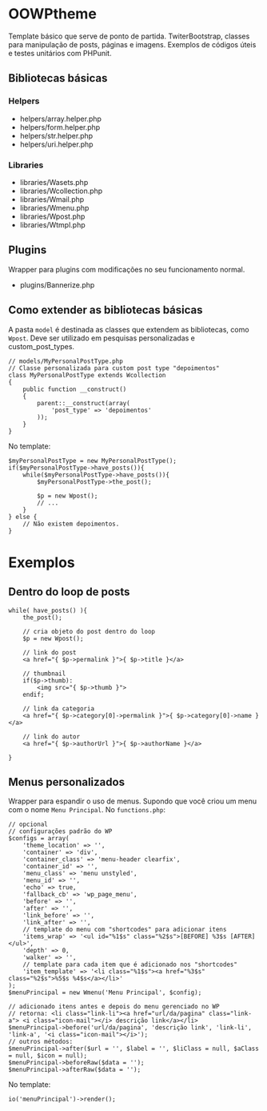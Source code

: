 OOWPtheme
=========

Template básico que serve de ponto de partida. TwiterBootstrap,  classes para manipulação de posts, páginas e imagens. Exemplos de códigos úteis e testes unitários com PHPunit.

Bibliotecas básicas
--------------------
### Helpers
- helpers/array.helper.php
- helpers/form.helper.php
- helpers/str.helper.php
- helpers/uri.helper.php

### Libraries
- libraries/Wasets.php
- libraries/Wcollection.php
- libraries/Wmail.php
- libraries/Wmenu.php
- libraries/Wpost.php
- libraries/Wtmpl.php

Plugins
-------
Wrapper para plugins com modificações no seu funcionamento normal.

- plugins/Bannerize.php


Como extender as bibliotecas básicas
-----------------------------------
A pasta <code>model</code> é destinada as classes que extendem as bibliotecas, como <code>Wpost</code>. Deve ser utilizado em pesquisas personalizadas e custom_post_types.

	// models/MyPersonalPostType.php
	// Classe personalizada para custom post type "depoimentos"
	class MyPersonalPostType extends Wcollection
	{
	    public function __construct()
	    {
	        parent::__construct(array(
	            'post_type' => 'depoimentos'
	        ));
	    }
	}

No template:

	$myPersonalPostType = new MyPersonalPostType();
	if($myPersonalPostType->have_posts()){
		while($myPersonalPostType->have_posts()){
			$myPersonalPostType->the_post();

			$p = new Wpost();
			// ...
		}
	} else {
		// Não existem depoimentos.
	}

Exemplos
========

Dentro do loop de posts
-----------------------

	while( have_posts() ){
		the_post();

		// cria objeto do post dentro do loop
		$p = new Wpost();

		// link do post
		<a href="{ $p->permalink }">{ $p->title }</a>

		// thumbnail
		if($p->thumb):
			<img src="{ $p->thumb }">
		endif;

		// link da categoria
		<a href="{ $p->category[0]->permalink }">{ $p->category[0]->name }</a>

		// link do autor
		<a href="{ $p->authorUrl }">{ $p->authorName }</a>

	}

Menus personalizados
--------------------
Wrapper para espandir o uso de menus. Supondo que você criou um menu com o nome <code>Menu Principal</code>.
No <code>functions.php</code>:

	// opcional
	// configurações padrão do WP	
	$configs = array(
        'theme_location' => '',
        'container' => 'div',
        'container_class' => 'menu-header clearfix',
        'container_id' => '',
        'menu_class' => 'menu unstyled',
        'menu_id' => '',
        'echo' => true,
        'fallback_cb' => 'wp_page_menu',
        'before' => '',
        'after' => '',
        'link_before' => '',
        'link_after' => '',
        // template do menu com "shortcodes" para adicionar itens 
        'items_wrap' => '<ul id="%1$s" class="%2$s">[BEFORE] %3$s [AFTER]</ul>',
        'depth' => 0,
        'walker' => '',
        // template para cada item que é adicionado nos "shortcodes"
        'item_template' => '<li class="%1$s"><a href="%3$s" class="%2$s">%5$s %4$s</a></li>'
    );
	$menuPrincipal = new Wmenu('Menu Principal', $config);

	// adicionado itens antes e depois do menu gerenciado no WP
	// retorna: <li class="link-li"><a href="url/da/pagina" class="link-a"> <i class="icon-mail"></i> descrição link</a></li>
	$menuPrincipal->before('url/da/pagina', 'descrição link', 'link-li', 'link-a', '<i class="icon-mail"></i>');
	// outros métodos:
	$menuPrincipal->after($url = '', $label = '', $liClass = null, $aClass = null, $icon = null);
	$menuPrincipal->beforeRaw($data = '');
	$menuPrincipal->afterRaw($data = '');

No template:

	io('menuPrincipal')->render();